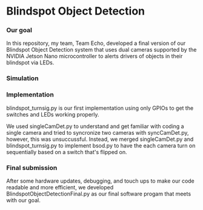 # Blindspot Object Detection
### Our goal
In this repository, my team, Team Echo, developed a final version of our Blindspot 
Object Detection system that uses dual cameras supported by the NVIDIA Jetson Nano 
microcontroller to alerts drivers of objects in their blindspot via LEDs.

### Simulation

### Implementation
blindspot_turnsig.py is our first implementation using only GPIOs to get the switches
and LEDs working properly.

We used singleCamDet.py to understand and get familiar with coding a single camera
and tried to syncronize two cameras with syncCamDet.py, however, this was unsuccussful. 
Instead, we merged singleCamDet.py and blindspot_turnsig.py to implement bsod.py to
have the each camera turn on sequentially based on a switch that's flipped on.

### Final submission
After some hardware updates, debugging, and touch ups to make our code readable and
more efficient, we developed BlindspotObjectDetectionFinal.py as our final software
progam that meets with our goal.
